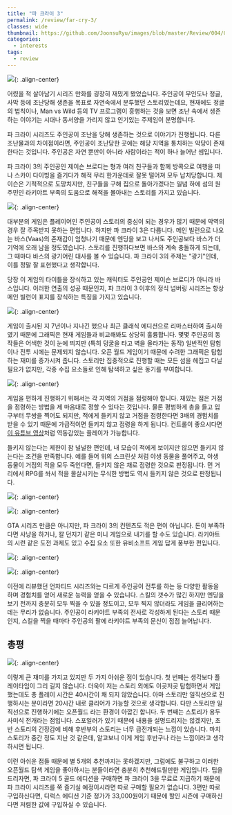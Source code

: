 ```yaml
---
title: "파 크라이 3"
permalink: /review/far-cry-3/
classes: wide
thumbnail: https://github.com/JoonsuRyu/images/blob/master/Review/004/00.jpg?raw=true
categories:
  - interests
tags:
  - review
---
```


![](https://github.com/JoonsuRyu/images/blob/master/Review/004/00.jpg?raw=true){: .align-center}

어렸을 적 살아남기 시리즈 만화를 굉장히 재밌게 봤었습니다. 주인공이 무인도나 정글, 사막 등에 조난당해 생존을 목표로 자연속에서 분투했던 스토리였는데요, 현재에도 정글의 법칙이나, Man vs Wild 등의 TV 프로그램이 흥행하는 것을 보면 조난 속에서 생존하는 이야기는 시대나 동서양을 가리지 않고 인기있는 주제임이 분명합니다.

파 크라이 시리즈도 주인공이 조난을 당해 생존하는 것으로 이야기가 진행됩니다. 다른 조난물과의 차이점이라면, 주인공이 조난당한 곳에는 해당 지역을 통치하는 악당이 존재한다는 것입니다. 주인공은 자연 뿐만이 아니라 사람이라는 적이 하나 늘어난 셈입니다.

파 크라이 3의 주인공인 제이슨 브로디는 형과 여러 친구들과 함께 방콕으로 여행을 떠나 스카이 다이빙을 즐기다가 해적 무리 한가운데로 잘못 떨어져 모두 납치당합니다. 제이슨은 기적적으로 도망치지만, 친구들을 구해 집으로 돌아가겠다는 일념 하에 섬의 원주민인 라키야트 부족의 도움으로 해적을 몰아내는 스토리를 가지고 있습니다.

![](https://github.com/JoonsuRyu/images/blob/master/Review/004/01.jpg?raw=true){: .align-center}

대부분의 게임은 플레이어인 주인공이 스토리의 중심이 되는 경우가 많기 때문에 악역의 경우 잘 주목받지 못하는 편입니다. 하지만 파 크라이 3은 다릅니다. 메인 빌런으로 나오는 바스(Vaas)의 존재감이 엄청나기 때문에 엔딩을 보고 나서도 주인공보다 바스가 더 기억에 오래 남을 정도였습니다. 스토리를 진행하다보면 바스와 계속 충돌하게 되는데, 그 때마다 바스의 광기어린 대사를 볼 수 있습니다. 파 크라이 3의 주제는 "광기"인데, 이를 정말 잘 표현했다고 생각합니다.

당장 이 게임의 타이틀을 장식하고 있는 캐릭터도 주인공인 제이슨 브로디가 아니라 바스입니다. 이러한 연출의 성공 때문인지, 파 크라이 3 이후의 정식 넘버링 시리즈는 항상 메인 빌런이 표지를 장식하는 특징을 가지고 있습니다.

![](https://github.com/JoonsuRyu/images/blob/master/Review/004/02.jpg?raw=true){: .align-center}

게임이 출시된 지 7년이나 지나긴 했으나 최근 클래식 에디션으로 리마스터하여 출시하였기 때문에 그래픽은 현재 게임들과 비교해봐도 상당히 훌륭합니다. 몇몇 주인공의 동작들은 어색한 것이 눈에 띄지만 (특히 덩굴을 타고 벽을 올라가는 동작) 일반적인 탐험이나 전투 시에는 문제되지 않습니다. 오픈 월드 게임이기 때문에 수려한 그래픽은 탐험하는 재미를 증가시켜 줍니다. 스토리만 집중적으로 진행할 때는 모든 섬을 헤집고 다닐 필요가 없지만, 각종 수집 요소들로 인해 탐색하고 싶은 동기를 부여합니다.

![](https://github.com/JoonsuRyu/images/blob/master/Review/004/03.jpg?raw=true){: .align-center}

게임을 편하게 진행하기 위해서는 각 지역의 거점을 점령해야 합니다. 재밌는 점은 거점을 점령하는 방법을 제 마음대로 정할 수 있다는 것입니다. 물론 평범하게 총을 들고 입구부터 무쌍을 찍어도 되지만, 적에게 들키지 않고 거점을 점령한다면 3배의 경험치를 받을 수 있기 때문에 가급적이면 들키지 않고 점령을 하게 됩니다. 컨트롤이 좋으시다면 [이 유튜브 영상](https://www.youtube.com/watch?v=SHxZmnGorsc)처럼 역동감있는 플레이가 가능합니다.

들키지 않는다는 제한이 참 널널한 편인데, 내 모습이 적에게 보이지만 않으면 들키지 않는다는 조건을 만족합니다. 예를 들어 위의 스크린샷 처럼 야생 동물을 풀어주고, 야생 동물이 거점의 적을 모두 죽인다면, 들키지 않은 채로 점령한 것으로 판정됩니다. 먼 거리에서 RPG를 쏴서 적을 몰살시키는 무식한 방법도 역시 들키지 않은 것으로 판정됩니다.

![](https://github.com/JoonsuRyu/images/blob/master/Review/004/04.jpg?raw=true){: .align-center}

![](https://github.com/JoonsuRyu/images/blob/master/Review/004/05.jpg?raw=true){: .align-center}

GTA 시리즈 만큼은 아니지만, 파 크라이 3의 컨텐츠도 적은 편이 아닙니다. 돈이 부족하다면 사냥을 하거나, 칼 던지기 같은 미니 게임으로 내기를 할 수도 있습니다. 라키야트의 시련 같은 도전 과제도 있고 수집 요소 또한 유비소프트 게임 답게 풍부한 편입니다.

![](https://github.com/JoonsuRyu/images/blob/master/Review/004/06.jpg?raw=true){: .align-center}

![](https://github.com/JoonsuRyu/images/blob/master/Review/004/07.jpg?raw=true){: .align-center}

이전에 리뷰했던 언차티드 시리즈와는 다르게 주인공이 전투를 하는 등 다양한 활동을 하며 경험치를 얻어 새로운 능력을 얻을 수 있습니다. 스킬의 갯수가 많긴 하지만 엔딩을 보기 전까지 충분히 모두 찍을 수 있을 정도이고, 모두 찍지 않더라도 게임을 클리어하는데는 무리가 없습니다. 주인공이 라키야트 부족의 전사로 각성하게 된다는 스토리 때문인지, 스킬을 찍을 때마다 주인공의 팔에 라키야트 부족의 문신이 점점 늘어납니다.

## 총평

![](https://github.com/JoonsuRyu/images/blob/master/Review/004/08.png?raw=true){: .align-center}

이렇게 큰 재미를 가지고 있지만 두 가지 아쉬운 점이 있습니다. 첫 번째는 생각보다 플레이타임이 그리 길지 않습니다. 더욱이 저는 스토리 외에도 이곳저곳 탐험하면서 게임했는데도 총 플레이 시간은 40시간이 채 되지 않았습니다. 아마 스토리만 일직선으로 진행하시는 분이라면 20시간 내로 클리어가 가능할 것으로 생각합니다. 다만 스토리만 일직선으로 진행하기에는 오픈월드 라는 환경이 아깝긴 합니다. 두 번째는 스토리가 용두사미식 전개라는 점입니다. 스포일러가 있기 때문에 내용을 설명드리지는 않겠지만, 초반 스토리의 긴장감에 비해 후반부의 스토리는 너무 급전개되는 느낌이 있습니다. 마치 스토리가 중간 정도 지난 것 같은데, 알고보니 이게 게임 후반구나 라는 느낌이라고 생각하시면 됩니다.

이런 아쉬운 점들 때문에 별 5개의 추천까지는 못하겠지만, 그럼에도 불구하고 이러한 오픈월드 탐색 게임을 좋아하시는 분들이라면 충분히 추천해드릴만한 게임입니다. 팁을 드리자면, 파 크라이 5 골드 에디션을 구매하면 파 크라이 3을 무료로 지급하기 때문에 파 크라이 시리즈를 쭉 즐기실 예정이시라면 따로 구매할 필요가 없습니다. 3편만 따로 구입하신다면, 디럭스 에디션 기준 정가가 33,000원이기 때문에 할인 시즌에 구매하신다면 저렴한 값에 구입하실 수 있습니다.